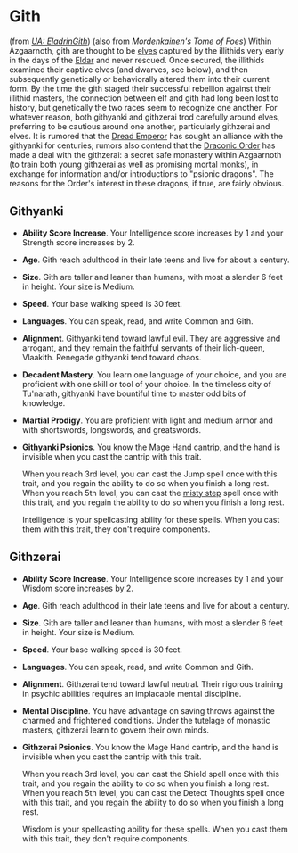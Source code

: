 # Gith
(from [*UA: EladrinGith*](/Supplements/UA-Eladrin-Gith.pdf))
(also from *Mordenkainen's Tome of Foes*)
Within Azgaarnoth, gith are thought to be [elves](Elves.md) captured by the illithids very early in the days of the [Eldar](/Races/Eldar.md) and never rescued. Once secured, the illithids examined their captive elves (and dwarves, see below), and then subsequently genetically or behaviorally altered them into their current form. By the time the gith staged their successful rebellion against their illithid masters, the connection between elf and gith had long been lost to history, but genetically the two races seem to recognize one another. For whatever reason, both githyanki and githzerai trod carefully around elves, preferring to be cautious around one another, particularly githzerai and elves. It is rumored that the [Dread Emperor](/People/DreadEmperor.md) has sought an alliance with the githyanki for centuries; rumors also contend that the [Draconic Order](/Organizations/DraconicOrder/DraconicOrder.md) has made a deal with the githzerai: a secret safe monastery within Azgaarnoth (to train both young githzerai as well as promising mortal monks), in exchange for information and/or introductions to "psionic dragons". The reasons for the Order's interest in these dragons, if true, are fairly obvious.

## Githyanki
* **Ability Score Increase**. Your Intelligence score increases by 1 and your Strength score increases by 2.

* **Age**. Gith reach adulthood in their late teens and live for about a century.

* **Size**. Gith are taller and leaner than humans, with most a slender 6 feet in height. Your size is Medium.

* **Speed**. Your base walking speed is 30 feet.

* **Languages**. You can speak, read, and write Common and Gith.

* **Alignment**. Githyanki tend toward lawful evil. They are aggressive and arrogant, and they remain the faithful servants of their lich-queen, Vlaakith. Renegade githyanki tend toward chaos.

* **Decadent Mastery**. You learn one language of your choice, and you are proficient with one skill or tool of your choice. In the timeless city of Tu'narath, githyanki have bountiful time to master odd bits of knowledge.

* **Martial Prodigy**. You are proficient with light and medium armor and with shortswords, longswords, and greatswords.

* **Githyanki Psionics**. You know the Mage Hand cantrip, and the hand is invisible when you cast the cantrip with this trait.

  When you reach 3rd level, you can cast the Jump spell once with this trait, and you regain the ability to do so when you finish a long rest. When you reach 5th level, you can cast the [misty step](https://www.dndbeyond.com/spells/misty-step) spell once with this trait, and you regain the ability to do so when you finish a long rest.

  Intelligence is your spellcasting ability for these spells. When you cast them with this trait, they don't require components.

## Githzerai
* **Ability Score Increase**. Your Intelligence score increases by 1 and your Wisdom score increases by 2.

* **Age**. Gith reach adulthood in their late teens and live for about a century.

* **Size**. Gith are taller and leaner than humans, with most a slender 6 feet in height. Your size is Medium.

* **Speed**. Your base walking speed is 30 feet.

* **Languages**. You can speak, read, and write Common and Gith.

* **Alignment**. Githzerai tend toward lawful neutral. Their rigorous training in psychic abilities requires an implacable mental discipline.

* **Mental Discipline**. You have advantage on saving throws against the charmed and frightened conditions. Under the tutelage of monastic masters, githzerai learn to govern their own minds.

* **Githzerai Psionics**. You know the Mage Hand cantrip, and the hand is invisible when you cast the cantrip with this trait.

  When you reach 3rd level, you can cast the Shield spell once with this trait, and you regain the ability to do so when you finish a long rest. When you reach 5th level, you can cast the Detect Thoughts spell once with this trait, and you regain the ability to do so when you finish a long rest.

  Wisdom is your spellcasting ability for these spells. When you cast them with this trait, they don't require components.

